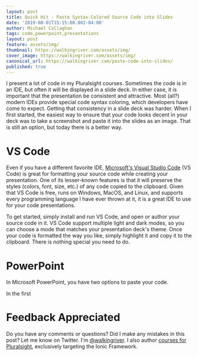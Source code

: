 ```yaml
---
layout: post
title: Quick Hit - Paste Syntax-Colored Source Code into Slides
date: '2019-08-01T15:15:00.002-04:00'
author: Michael Callaghan
tags: code,powerpoint,presentations
layout: post
feature: assets/img/
thumbnail: https://walkingriver.com/assets/img/
cover_image: https://walkingriver.com/assets/img/
canonical_url: https://walkingriver.com/paste-code-into-slides/
published: true
---
```


I present a lot of code in my Pluralsight courses. Sometimes the code is in an IDE, but often it will be displayed in a slide deck. In either case, it is important that the presentation be consistent and attractive. Most (all?) modern IDEs provide special code syntax coloring, which developers have come to expect. Getting that consistency in a slide deck was harder. When I first started, the easiest way to ensure that your code looks decent in your deck was to take a screenshot and paste it into the slides as an image. That is still an option, but today there is a better way.

<!--more-->

# VS Code
Even if you have a different favorite IDE, [Microsoft's Visual Studio Code](code.visualstudio.com) (VS Code) is great for formatting your source code while creating your presentation. One of its lesser-known features is that it will preserve the styles (colors, font, size, etc.) of any code copied to the clipboard. Given that VS Code is free, runs on Windows, MacOS, and Linux, and supports every programming language I have ever thrown at it, it is a great IDE to use for your code presentations. 

To get started, simply install and run VS Code, and open or author your source code in it. VS Code support multiple light and dark modes, so you can choose a mode that matches your presentation deck's theme. Once your code is formatted the way you like, simply highlight it and copy it to the clipboard. There is nothing special you need to do.

# PowerPoint
In Microsoft PowerPoint, you have two options to paste your code.

In the first 


# Feedback Appreciated
Do you have any comments or questions? Did I make any mistakes in this post? Let me know on Twitter. I'm [@walkingriver](https://twitter.com/walkingriver).
I also author [courses for Pluralsight](https://pluralsight.pxf.io/OnWrP), exclusively targeting the Ionic Framework. 


